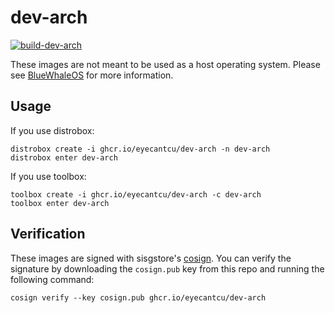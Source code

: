 # dev-arch

[![build-dev-arch](https://github.com/EyeCantCU/dev-arch/actions/workflows/build.yml/badge.svg)](https://github.com/EyeCantCU/dev-arch/actions/workflows/build.yml)

These images are not meant to be used as a host operating system. Please see [BlueWhaleOS](https://github.com/eyecantcu/BlueWhaleOS/) for more information.

## Usage

If you use distrobox:

    distrobox create -i ghcr.io/eyecantcu/dev-arch -n dev-arch
    distrobox enter dev-arch

If you use toolbox:

    toolbox create -i ghcr.io/eyecantcu/dev-arch -c dev-arch
    toolbox enter dev-arch

## Verification

These images are signed with sisgstore's [cosign](https://docs.sigstore.dev/cosign/overview/). You can verify the signature by downloading the `cosign.pub` key from this repo and running the following command:

    cosign verify --key cosign.pub ghcr.io/eyecantcu/dev-arch
